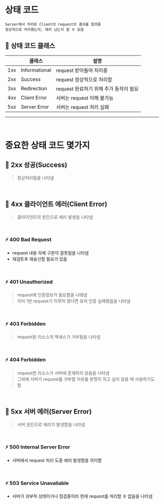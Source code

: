 # 상태 코드
    Server에서 처리된 Client의 request의 결과를 알려줌
    정상적으로 처리했는지, 에러 났는지 알 수 있음

## 📌 상태 코드 클래스

| | 클래스 | 설명 |
|-|-|-|
| 1xx | Informational | request 받아들여 처리중
| 2xx | Success | request 정상적으로 처리함 |
| 3xx | Redirection | request 완료하기 위해 추가 동작이 필요 |
| 4xx | Client Error | 서버는 request 이해 불가능 |
| 5xx | Server Error | 서버는 request 처리 실패 |

---

<br>

# 중요한 상태 코드 몇가지

## 📌 2xx 성공(Success)
> 정상처리됨을 나타냄

<br>

## 📌 4xx 클라이언트 에러(Client Error)
> 클라이언트의 원인으로 에러 발생을 나타냄

<br>

### ⚡️ 400 Bad Request
- request 내용 자체 구문이 잘못됨을 나타냄
- 재검토후 재송신할 필요가 있음

<br>

### ⚡️ 401 Unauthorized
> request에 인증정보가 필요함을 나태냄  <br>
> 이미 1번 request가 이루어 졌다면 유저 인증 실패했음을 나타냄

<br>

### ⚡️ 403 Forbidden
> request된 리소스의 액세스가 거부됨을 나타냄

<br>

### ⚡️ 404 Forbidden
> request한 리소스가 서버에 존재하지 않음을 나타냄 <br>
> 그외에 서버가 request를 거부할 이유를 분명히 하고 싶지 않을 때 사용하기도 함

<br>

## 📌 5xx 서버 에러(Server Error)
> 서버 원인으로 에러가 발생함을 나타냄

<br>

### ⚡️ 500 Internal Server Error
- 서버에서 request 처리 도중 에러 발생함을 의미함

<br>

### ⚡️ 503 Service Unavaliable
- 서버가 과부하 상태이거나 점검중이라 현재 request를 처리할 수 없음을 나타냄



